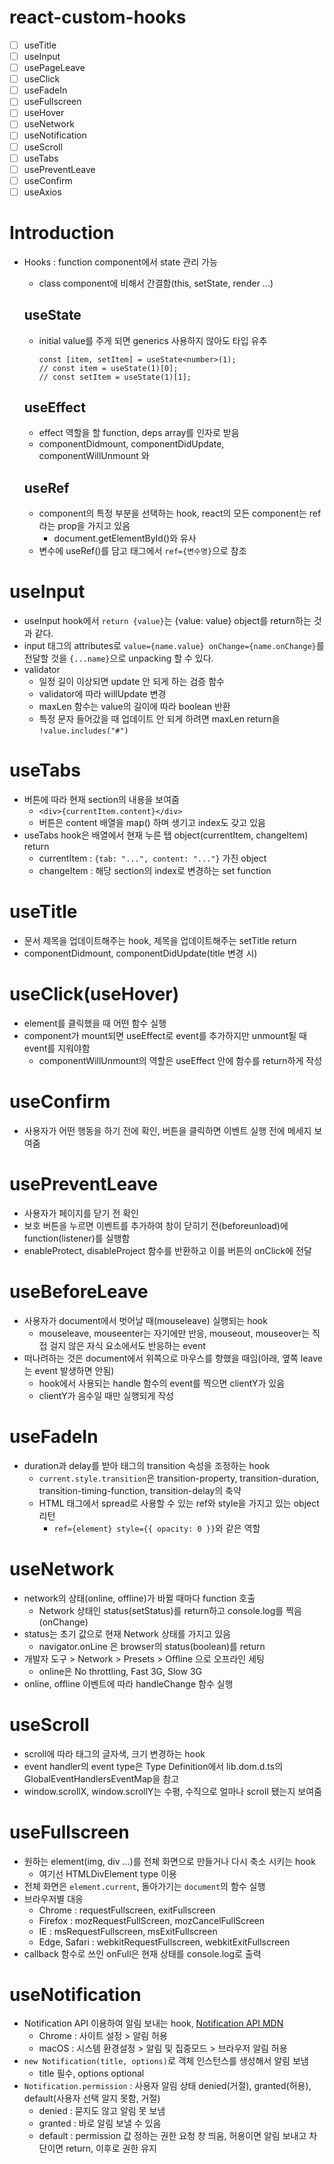 # react-custom-hooks

- [ ] useTitle
- [ ] useInput
- [ ] usePageLeave
- [ ] useClick
- [ ] useFadeIn
- [ ] useFullscreen
- [ ] useHover
- [ ] useNetwork
- [ ] useNotification
- [ ] useScroll
- [ ] useTabs
- [ ] usePreventLeave
- [ ] useConfirm
- [ ] useAxios

# Introduction

- Hooks : function component에서 state 관리 가능

  - class component에 비해서 간결함(this, setState, render ...)

  ## useState

  - initial value를 주게 되면 generics 사용하지 않아도 타입 유추
    ```
    const [item, setItem] = useState<number>(1);
    // const item = useState(1)[0];
    // const setItem = useState(1)[1];
    ```

  ## useEffect

  - effect 역할을 할 function, deps array를 인자로 받음
  - componentDidmount, componentDidUpdate, componentWillUnmount 와

  ## useRef

  - component의 특정 부분을 선택하는 hook, react의 모든 component는 ref라는 prop을 가지고 있음
    - document.getElementById()와 유사
  - 변수에 useRef()를 담고 태그에서 `ref={변수명}`으로 참조

# useInput

- useInput hook에서 `return {value}`는 {value: value} object를 return하는 것과 같다.
- input 태그의 attributes로 `value={name.value} onChange={name.onChange}`를 전달할 것을 `{...name}`으로 unpacking 할 수 있다.
- validator
  - 일정 길이 이상되면 update 안 되게 하는 검증 함수
  - validator에 따라 willUpdate 변경
  - maxLen 함수는 value의 길이에 따라 boolean 반환
  - 특정 문자 들어갔을 때 업데이트 안 되게 하려면 maxLen return을 `!value.includes("#")`

# useTabs

- 버튼에 따라 현재 section의 내용을 보여줌
  - `<div>{currentItem.content}</div>`
  - 버튼은 content 배열을 map() 하며 생기고 index도 갖고 있음
- useTabs hook은 배열에서 현재 누른 탭 object(currentItem, changeItem) return
  - currentItem : `{tab: "...", content: "..."}` 가진 object
  - changeItem : 해당 section의 index로 변경하는 set function

# useTitle

- 문서 제목을 업데이트해주는 hook, 제목을 업데이트해주는 setTitle return
- componentDidmount, componentDidUpdate(title 변경 시)

# useClick(useHover)

- element를 클릭했을 때 어떤 함수 실행
- component가 mount되면 useEffect로 event를 추가하지만 unmount될 때 event를 지워야함
  - componentWillUnmount의 역할은 useEffect 안에 함수를 return하게 작성

# useConfirm

- 사용자가 어떤 행동을 하기 전에 확인, 버튼을 클릭하면 이벤트 실행 전에 메세지 보여줌

# usePreventLeave

- 사용자가 페이지를 닫기 전 확인
- 보호 버튼을 누르면 이벤트를 추가하여 창이 닫히기 전(beforeunload)에 function(listener)를 실행함
- enableProtect, disableProject 함수를 반환하고 이를 버튼의 onClick에 전달

# useBeforeLeave

- 사용자가 document에서 벗어날 때(mouseleave) 실행되는 hook
  - mouseleave, mouseenter는 자기에만 반응, mouseout, mouseover는 직접 걸지 않은 자식 요소에서도 반응하는 event
- 떠나려하는 것은 document에서 위쪽으로 마우스를 향했을 때임(아래, 옆쪽 leave는 event 발생하면 안됨)
  - hook에서 사용되는 handle 함수의 event를 찍으면 clientY가 있음
  - clientY가 음수일 때만 실행되게 작성

# useFadeIn

- duration과 delay를 받아 태그의 transition 속성을 조정하는 hook
  - `current.style.transition`은 transition-property, transition-duration, transition-timing-function, transition-delay의 축약
  - HTML 태그에서 spread로 사용할 수 있는 ref와 style을 가지고 있는 object 리턴
    - `ref={element} style={{ opacity: 0 }}`와 같은 역할

# useNetwork

- network의 상태(online, offline)가 바뀔 때마다 function 호출
  - Network 상태인 status(setStatus)를 return하고 console.log를 찍음(onChange)
- status는 초기 값으로 현재 Network 상태를 가지고 있음
  - navigator.onLine 은 browser의 status(boolean)를 return
- 개발자 도구 > Network > Presets > Offline 으로 오프라인 세팅
  - online은 No throttling, Fast 3G, Slow 3G
- online, offline 이벤트에 따라 handleChange 함수 실행

# useScroll

- scroll에 따라 태그의 글자색, 크기 변경하는 hook
- event handler의 event type은 Type Definition에서 lib.dom.d.ts의 GlobalEventHandlersEventMap을 참고
- window.scrollX, window.scrollY는 수평, 수직으로 얼마나 scroll 됐는지 보여줌

# useFullscreen

- 원하는 element(img, div ...)를 전체 화면으로 만들거나 다시 축소 시키는 hook
  - 여기선 HTMLDivElement type 이용
- 전체 화면은 `element.current`, 돌아가기는 `document`의 함수 실행
- 브라우저별 대응
  - Chrome : requestFullscreen, exitFullscreen
  - Firefox : mozRequestFullScreen, mozCancelFullScreen
  - IE : msRequestFullscreen, msExitFullscreen
  - Edge, Safari : webkitRequestFullscreen, webkitExitFullscreen
- callback 함수로 쓰인 onFull은 현재 상태를 console.log로 출력

# useNotification

- Notification API 이용하여 알림 보내는 hook, [Notification API MDN](https://developer.mozilla.org/ko/docs/Web/API/notification)
  - Chrome : 사이트 설정 > 알림 허용
  - macOS : 시스템 환경설정 > 알림 및 집중모드 > 브라우저 알림 허용
- `new Notification(title, options)`로 객체 인스턴스를 생성해서 알림 보냄
  - title 필수, options optional
- `Notification.permission` : 사용자 알림 상태 denied(거절), granted(허용), default(사용자 선택 알지 못함, 거절)
  - denied : 묻지도 않고 알림 못 보냄
  - granted : 바로 알림 보낼 수 있음
  - default : permission 값 정하는 권한 요청 창 띄움, 허용이면 알림 보내고 차단이면 return, 이후로 권한 유지
